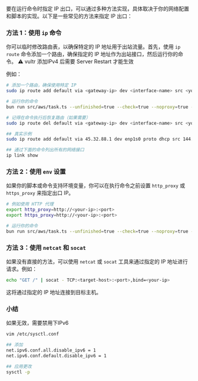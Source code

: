 要在运行命令时指定 IP 出口，可以通过多种方法实现，具体取决于你的网络配置和脚本的实现。以下是一些常见的方法来指定 IP 出口：

### 方法 1：使用 `ip` 命令

你可以临时修改路由表，以确保特定的 IP 地址用于出站流量。首先，使用 `ip route` 命令添加一个路由，确保指定的 IP 地址作为出站接口，然后运行你的命令。
⚠️ vultr 添加IPv4 后需要 Server Restart 才能生效

例如：

```bash
# 添加一个路由，确保使用特定 IP
sudo ip route add default via <gateway-ip> dev <interface-name> src <your-ip>

# 运行你的命令
bun run src/aws/task.ts --unfinished=true --check=true --noproxy=true --checkonline=true

# 记得在命令执行后恢复路由（如果需要）
sudo ip route del default via <gateway-ip> dev <interface-name> src <your-ip>

## 真实示例
sudo ip route add default via 45.32.88.1 dev enp1s0 proto dhcp src 144.202.122.7

## 通过下面的命令列出所有的网络接口
ip link show

```

### 方法 2：使用 `env` 设置

如果你的脚本或命令支持环境变量，你可以在执行命令之前设置 `http_proxy` 或 `https_proxy` 来指定出口 IP。

```bash
# 例如使用 HTTP 代理
export http_proxy=http://<your-ip>:<port>
export https_proxy=http://<your-ip>:<port>

# 运行你的命令
bun run src/aws/task.ts --unfinished=true --check=true --noproxy=true --checkonline=true
```

### 方法 3：使用 `netcat` 和 `socat`

如果没有直接的方法，可以使用 `netcat` 或 `socat` 工具来通过指定的 IP 地址进行请求。例如：

```bash
echo "GET /" | socat - TCP:<target-host>:<port>,bind=<your-ip>
```

这将通过指定的 IP 地址连接到目标主机。

### 小结

如果无效，需要禁用下IPv6 
```bash
vim /etc/sysctl.conf

## 添加
net.ipv6.conf.all.disable_ipv6 = 1
net.ipv6.conf.default.disable_ipv6 = 1

## 应用更改
sysctl -p
```

